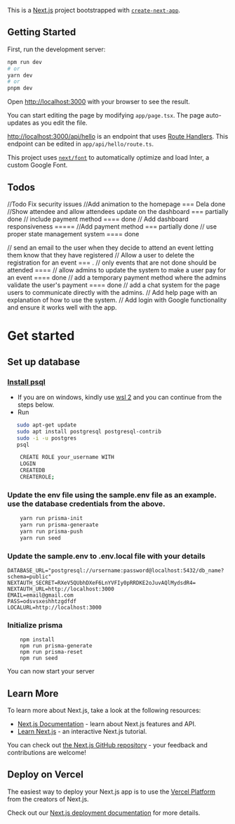 This is a [Next.js](https://nextjs.org/) project bootstrapped with [`create-next-app`](https://github.com/vercel/next.js/tree/canary/packages/create-next-app).

## Getting Started

First, run the development server:

```bash
npm run dev
# or
yarn dev
# or
pnpm dev
```

Open [http://localhost:3000](http://localhost:3000) with your browser to see the result.

You can start editing the page by modifying `app/page.tsx`. The page auto-updates as you edit the file.

[http://localhost:3000/api/hello](http://localhost:3000/api/hello) is an endpoint that uses [Route Handlers](https://beta.nextjs.org/docs/routing/route-handlers). This endpoint can be edited in `app/api/hello/route.ts`.

This project uses [`next/font`](https://nextjs.org/docs/basic-features/font-optimization) to automatically optimize and load Inter, a custom Google Font.

## Todos

//Todo Fix security issues
//Add animation to the homepage === Dela done
//Show attendee and allow attendees update on the dashboard === partially done
// include payment method ==== done
// Add dashboard responsiveness =====
//Add payment method === partially done
// use proper state management system ==== done

// send an email to the user when they decide to attend an event letting them know that they have registered
// Allow a user to delete the registration for an event === .
// only events that are not done should be attended ====
// allow admins to update the system to make a user pay for an event ==== done
// add a temporary payment method where the admins validate the user's payment ==== done
// add a chat system for the page users to communicate directly with the admins.
// Add help page with an explanation of how to use the system.
// Add login with Google functionality and ensure it works well with the app.

# Get started

## Set up database

### [Install psql](https://www.timescale.com/blog/how-to-install-psql-on-mac-ubuntu-debian-windows/)

- If you are on windows, kindly use [wsl 2](https://learn.microsoft.com/en-us/windows/wsl/install) and you can continue from the steps below.
- Run

```bash
   sudo apt-get update
   sudo apt install postgresql postgresql-contrib
   sudo -i -u postgres
   psql
```
```bash
    CREATE ROLE your_username WITH 
    LOGIN 
    CREATEDB 
    CREATEROLE;
```
### Update the env file using the sample.env file as an example. use the database credentials from the above.

```bash
    yarn run prisma-init
    yarn run prisma-generaate
    yarn run prisma-push 
    yarn run seed
```
### Update the sample.env to .env.local file with your details

```
DATABASE_URL="postgresql://ursername:password@localhost:5432/db_name?schema=public"
NEXTAUTH_SECRET=RXeV5QUbhDXeF6LnYVFIy0pRRDKE2oJuvAQlMydsdR4=
NEXTAUTH_URL=http://localhost:3000
EMAIL=email@gmail.com
PASS=odsvsxeshhtzgdfdf
LOCALURL=http://localhost:3000
```

### Initialize prisma

```
    npm install
    npm run prisma-generate
    npm run prisma-reset
    npm run seed
```

You can now start your server

## Learn More

To learn more about Next.js, take a look at the following resources:

- [Next.js Documentation](https://nextjs.org/docs) - learn about Next.js features and API.
- [Learn Next.js](https://nextjs.org/learn) - an interactive Next.js tutorial.

You can check out [the Next.js GitHub repository](https://github.com/vercel/next.js/) - your feedback and contributions are welcome!

## Deploy on Vercel

The easiest way to deploy your Next.js app is to use the [Vercel Platform](https://vercel.com/new?utm_medium=default-template&filter=next.js&utm_source=create-next-app&utm_campaign=create-next-app-readme) from the creators of Next.js.

Check out our [Next.js deployment documentation](https://nextjs.org/docs/deployment) for more details.
